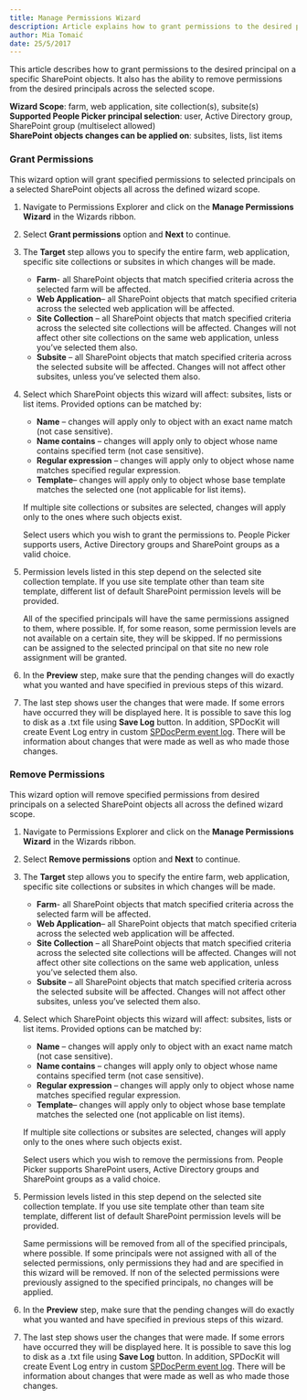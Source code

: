 ```yaml
---
title: Manage Permissions Wizard
description: Article explains how to grant permissions to the desired principal on a specific SharePoint objects.
author: Mia Tomaić
date: 25/5/2017
---
```

This article describes how to grant permissions to the desired principal on a specific SharePoint objects. It also has the ability to remove permissions from the desired principals across the selected scope.

**Wizard Scope**: farm, web application, site collection(s), subsite(s)  
**Supported People Picker principal selection**: user, Active Directory group, SharePoint group (multiselect allowed)  
**SharePoint objects changes can be applied on**: subsites, lists, list items

### Grant Permissions
This wizard option will grant specified permissions to selected principals on a selected SharePoint objects all across the defined wizard scope.
1. Navigate to Permissions Explorer and click on the **Manage Permissions Wizard** in the Wizards ribbon.

2. Select **Grant permissions** option and **Next** to continue.

3. The **Target** step allows you to specify the entire farm, web application, specific site collections or subsites in which changes will be made.

    * **Farm**- all SharePoint objects that match specified criteria across the selected farm will be affected.  
    * **Web Application**– all SharePoint objects that match specified criteria across the selected web application will be affected.  
    * **Site Collection** – all SharePoint objects that match specified criteria across the selected site collections will be affected. Changes will not affect other site collections on the same web application, unless you’ve selected them also.  
    * **Subsite** – all SharePoint objects that match specified criteria across the selected subsite will be affected. Changes will not affect other subsites, unless you’ve selected them also.

4. Select which SharePoint objects this wizard will affect: subsites, lists or list items. Provided options can be matched by:

    * **Name** – changes will apply only to object with an exact name match (not case sensitive).  
    * **Name contains** – changes will apply only to object whose name contains specified term (not case sensitive).  
    * **Regular expression** – changes will apply only to object whose name matches specified regular expression.  
    * **Template**– changes will apply only to object whose base template matches the selected one (not applicable for list items).

    If multiple site collections or subsites are selected, changes will apply only to the ones where such objects exist.

    Select users which you wish to grant the permissions to. People Picker supports users, Active Directory groups  and SharePoint groups as a valid choice.

5. Permission levels listed in this step depend on the selected site collection template. If you use site template other than team site template, different list of default SharePoint permission levels will be provided.

    All of the specified principals will have the same permissions assigned to them, where possible. If, for some reason, some permission levels are not available on a certain site, they will be skipped. If no permissions can be assigned to the selected principal on that site no new role assignment will be granted.

6.  In the **Preview** step, make sure that the pending changes will do exactly what you wanted and have specified in previous steps of this wizard.

7.  The last step shows user the changes that were made. If some errors have occurred they will be displayed here. It is possible to save this log to disk as a .txt file using **Save Log** button. In addition, SPDocKit will create Event Log entry in custom [SPDocPerm event log](#internal/permission-management/spdockit-permission-management-event-log). There will be information about changes that were made as well as who made those changes.

### Remove Permissions
This wizard option will remove specified permissions from desired principals on a selected SharePoint objects all across the defined wizard scope.

1. Navigate to Permissions Explorer and click on the **Manage Permissions Wizard** in the Wizards ribbon.

2. Select **Remove permissions** option and **Next** to continue.

3. The **Target** step allows you to specify the entire farm, web application, specific site collections or subsites in which changes will be made. 

    * **Farm**- all SharePoint objects that match specified criteria across the selected farm will be affected. 
    * **Web Application**– all SharePoint objects that match specified criteria across the selected web application will be affected.  
    * **Site Collection** – all SharePoint objects that match specified criteria across the selected site collections will be affected. Changes will not affect other site collections on the same web application, unless you’ve selected them also.  
    * **Subsite** – all SharePoint objects that match specified criteria across the selected subsite will be affected. Changes will not affect other subsites, unless you’ve selected them also.

4. Select which SharePoint objects this wizard will affect: subsites, lists or list items. Provided options can be matched by:

    * **Name** – changes will apply only to object with an exact name match (not case sensitive).   
    * **Name contains** – changes will apply only to object whose name contains specified term (not case sensitive).
    * **Regular expression** – changes will apply only to object whose name matches specified regular expression.
    * **Template**– changes will apply only to object whose base template matches the selected one (not applicable on list items).

    If multiple site collections or subsites are selected, changes will apply only to the ones where such objects exist.

    Select users which you wish to remove the permissions from. People Picker supports SharePoint users, Active Directory groups  and SharePoint groups as a valid choice.
5.  Permission levels listed in this step depend on the selected site collection template. If you use site template other than team site template, different list of default SharePoint permission levels will be provided.

    Same permissions will be removed from all of the specified principals, where possible. If some principals were not assigned with all of the selected permissions, only permissions they had and are specified in this wizard will be removed. If non of the selected permissions were previously assigned to the specified principals, no changes will be applied.

6.  In the **Preview** step, make sure that the pending changes will do exactly what you wanted and have specified in previous steps of this wizard.

7. The last step shows user the changes that were made. If some errors have occurred they will be displayed here. It is possible to save this log to disk as a .txt file using **Save Log** button. In addition, SPDocKit will create Event Log entry in custom [SPDocPerm event log](#internal/permission-management/spdockit-permission-management-event-log). There will be information about changes that were made as well as who made those changes.